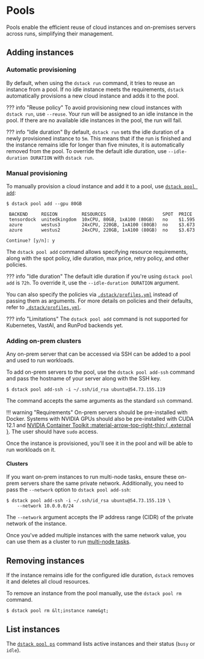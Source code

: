 # Pools

Pools enable the efficient reuse of cloud instances and on-premises servers across runs, simplifying their management.

## Adding instances

### Automatic provisioning

By default, when using the `dstack run` command, it tries to reuse an instance from a pool. If no idle instance meets the
requirements, `dstack` automatically provisions a new cloud instance and adds it to the pool.

??? info "Reuse policy"
    To avoid provisioning new cloud instances with `dstack run`, use `--reuse`. Your run will be assigned to an idle instance in
    the pool. If there are no available idle instances in the pool, the run will fail.

??? info "Idle duration"
    By default, `dstack run` sets the idle duration of a newly provisioned instance to `5m`.
    This means that if the run is finished and the instance remains idle for longer than five minutes, it is automatically
    removed from the pool. To override the default idle duration, use  `--idle-duration DURATION` with `dstack run`.

### Manual provisioning

To manually provision a cloud instance and add it to a pool, use [`dstack pool add`](../reference/cli/index.md#dstack-pool-add):

<div class="termy">

```shell
$ dstack pool add --gpu 80GB

 BACKEND     REGION         RESOURCES                     SPOT  PRICE
 tensordock  unitedkingdom  10xCPU, 80GB, 1xA100 (80GB)   no    $1.595
 azure       westus3        24xCPU, 220GB, 1xA100 (80GB)  no    $3.673
 azure       westus2        24xCPU, 220GB, 1xA100 (80GB)  no    $3.673
 
Continue? [y/n]: y
```

</div>

The `dstack pool add` command allows specifying resource requirements, along with the spot policy, idle duration, max
price, retry policy, and other policies.

??? info "Idle duration"
    The default idle duration if you're using `dstack pool add` is `72h`. To override it, use the `--idle-duration DURATION` argument.

[//]: # (TODO: Mention the retry policy)

You can also specify the policies via [`.dstack/profiles.yml`](../reference/profiles.yml.md) instead of passing them as arguments.
For more details on policies and their defaults, refer to [`.dstack/profiles.yml`](../reference/profiles.yml.md).

??? info "Limitations"
    The `dstack pool add` command is not supported for Kubernetes, VastAI, and RunPod backends yet.

### Adding on-prem clusters

Any on-prem server that can be accessed via SSH can be added to a pool and used to run workloads.

To add on-prem servers to the pool, use the `dstack pool add-ssh` command and pass the hostname of your server along with
the SSH key.

<div class="termy">

```shell
$ dstack pool add-ssh -i ~/.ssh/id_rsa ubuntu@54.73.155.119
```

</div>

The command accepts the same arguments as the standard `ssh` command.

!!! warning "Requirements"
    On-prem servers should be pre-installed with Docker.
    Systems with NVIDIA GPUs should also be pre-installed with CUDA 12.1 and
    [NVIDIA Container Toolkit :material-arrow-top-right-thin:{ .external }](https://docs.nvidia.com/datacenter/cloud-native/container-toolkit/latest/install-guide.html).
    The user should have `sudo` access.

Once the instance is provisioned, you'll see it in the pool and will be able to run workloads on it.

#### Clusters

If you want on-prem instances to run multi-node tasks, ensure these on-prem servers share the same private network.
Additionally, you need to pass the `--network` option to `dstack pool add-ssh`:

<div class="termy">

```shell
$ dstack pool add-ssh -i ~/.ssh/id_rsa ubuntu@54.73.155.119 \
    --network 10.0.0.0/24
```

</div>

The `--network` argument accepts the IP address range (CIDR) of the private network of the instance.

Once you've added multiple instances with the same network value, you can use them as a cluster to run
[multi-node tasks](../reference/dstack.yml/task.md#distributed-tasks).

## Removing instances

If the instance remains idle for the configured idle duration, `dstack` removes it and deletes all cloud resources.

To remove an instance from the pool manually, use the `dstack pool rm` command. 

<div class="termy">

```shell
$ dstack pool rm &lt;instance name&gt;
```

</div>

## List instances

The [`dstack pool ps`](../reference/cli/index.md#dstack-pool-ps) command lists active instances and their status (`busy`
or `idle`).

[//]: # (#### Manage pools)

[//]: # (TBA)

